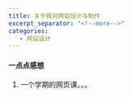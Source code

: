 ```yaml
---
title: 关于我对网站设计与制作
excerpt_separator: "<!--more-->"
categories:
   - 网站设计
---
```

#### 一点点感想
<!--more-->
1. 一个学期的网页课。。。
